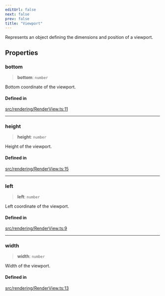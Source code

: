 ```yaml
---
editUrl: false
next: false
prev: false
title: "Viewport"
---
```


Represents an object defining the dimensions and position of a viewport.

## Properties

### bottom

> **bottom**: `number`

Bottom coordinate of the viewport.

#### Defined in

[src/rendering/RenderView.ts:11](https://github.com/agargaro/three.ez/blob/6a659b7871154988e88d8973e76bf92863e7cc6e/src/rendering/RenderView.ts#L11)

***

### height

> **height**: `number`

Height of the viewport.

#### Defined in

[src/rendering/RenderView.ts:15](https://github.com/agargaro/three.ez/blob/6a659b7871154988e88d8973e76bf92863e7cc6e/src/rendering/RenderView.ts#L15)

***

### left

> **left**: `number`

Left coordinate of the viewport.

#### Defined in

[src/rendering/RenderView.ts:9](https://github.com/agargaro/three.ez/blob/6a659b7871154988e88d8973e76bf92863e7cc6e/src/rendering/RenderView.ts#L9)

***

### width

> **width**: `number`

Width of the viewport.

#### Defined in

[src/rendering/RenderView.ts:13](https://github.com/agargaro/three.ez/blob/6a659b7871154988e88d8973e76bf92863e7cc6e/src/rendering/RenderView.ts#L13)
